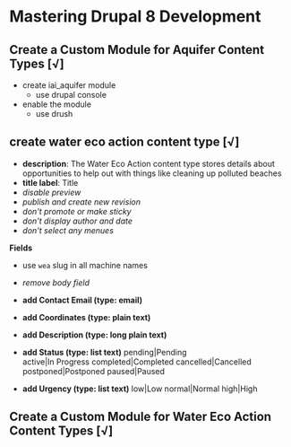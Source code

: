 # Mastering Drupal 8 Development


## Create a Custom Module for Aquifer Content Types [√]

- create iai_aquifer module
	- use drupal console 
- enable the module
	- use drush 	


## create water eco action content type [√]

- **description**: The Water Eco Action content type stores details about opportunities to help out with things like cleaning up polluted beaches
- **title label**: Title
- *disable preview*
- *publish and create new revision*
- *don't promote or make sticky*
- *don't display author and date*
- *don't select any menues*

**Fields**

- use `wea` slug in all machine names
- *remove body field*
-  **add Contact Email (type: email)**
-  **add Coordinates (type: plain text)**
-  **add Description (type: long plain text)**
-  **add Status (type: list text)**
	pending|Pending  
	active|In Progress
	completed|Completed
	cancelled|Cancelled
	postponed|Postponed
	paused|Paused

- **add Urgency (type: list text)** 
	low|Low
	normal|Normal
	high|High

## Create a Custom Module for Water Eco Action Content Types [√]